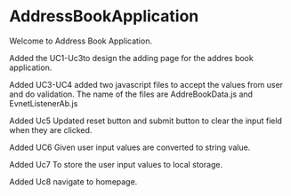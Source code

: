 # AddressBookApplication
Welcome to Address Book Application.

Added the UC1-Uc3to design the adding page for the addres book application.


Added UC3-UC4 added two javascript files to accept the values from user and do validation. The name of the files are AddreBookData.js and EvnetListenerAb.js


Added Uc5 Updated reset button and submit button to clear the input field when they are clicked.

Added UC6 Given user input values are converted to string value.

Added Uc7 To store the user input values to local storage.


Added Uc8 navigate to homepage.
